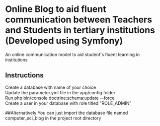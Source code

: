 # Online Blog to aid fluent communication between Teachers and Students in tertiary institutions (Developed using Symfony)
An online communication model to aid student's fluent learning in institutions

## Instructions
Create a database with name of your choice<br>
Update the parameter.yml file in the app/config folder<br>
Run php bin/console doctrine:schema:update --force<br>
Create a user in your database with role titled "ROLE_ADMIN"

##Alternatively
You can just import the database file named computer_sci_blog in the project root directory
